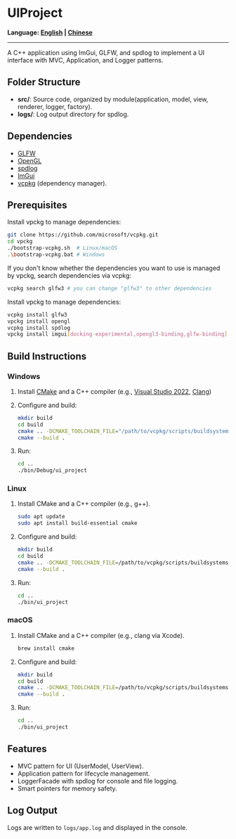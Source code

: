 # UIProject

**Language: [English](README.md) | [Chinese](README.zh.md)**

---

A C++ application using ImGui, GLFW, and spdlog to implement a UI interface with MVC, Application, and Logger patterns.

## Folder Structure

- **src/**: Source code, organized by module(application, model, view, renderer, logger, factory).
- **logs/**: Log output directory for spdlog.

## Dependencies

- [GLFW](https://www.glfw.org/)
- [OpenGL](https://www.opengl.org/)
- [spdlog](https://github.com/gabime/spdlog)
- [ImGui](https://github.com/ocornut/imgui)
- [vcpkg](https://github.com/microsoft/vcpkg) (dependency manager).

## Prerequisites

Install vpckg to manage dependencies:

```bash
git clone https://github.com/microsoft/vcpkg.git
cd vpckg
./bootstrap-vcpkg.sh  # Linux/macOS
.\bootstrap-vcpkg.bat # Windows
```

If you don't know whether the dependencies you want to use is managed by vpckg, search dependencies via vcpkg:

```bash
vcpkg search glfw3 # you can change "glfw3" to other dependencies
```

Install vpckg to manage dependencies:

```bash
vcpkg install glfw3 
vpckg install opengl
vcpkg install spdlog
vpckg install imgui[docking-experimental,opengl3-binding,glfw-binding]
```

## Build Instructions

### Windows

1. Install [CMake](https://cmake.org/download/) and a C++ compiler (e.g., [Visual Studio 2022](https://visualstudio.microsoft.com/downloads/), [Clang](https://clang.llvm.org/))

2. Configure and build:

    ```bash
    mkdir build
    cd build 
    cmake .. -DCMAKE_TOOLCHAIN_FILE="/path/to/vcpkg/scripts/buildsystems/vcpkg.cmake"
    cmake --build .
    ```

3. Run:

    ```bash
    cd ..
    ./bin/Debug/ui_project
    ```

### Linux

1. Install CMake and a C++ compiler (e.g., g++).

   ```bash
   sudo apt update
   sudo apt install build-essential cmake
   ```

2. Configure and build:

   ```bash
   mkdir build
   cd build
   cmake .. -DCMAKE_TOOLCHAIN_FILE=/path/to/vcpkg/scripts/buildsystems/vcpkg.cmake
   cmake --build .
   ```

3. Run:

   ```bash
   cd ..
   ./bin/ui_project
   ```

### macOS

1. Install CMake and a C++ compiler (e.g., clang via Xcode).

   ```bash
   brew install cmake
   ```

2. Configure and build:

   ```bash
   mkdir build
   cd build
   cmake .. -DCMAKE_TOOLCHAIN_FILE=/path/to/vcpkg/scripts/buildsystems/vcpkg.cmake
   cmake --build .
   ```

3. Run:

   ```bash
   cd .. 
   ./bin/ui_project
   ```

## Features

- MVC pattern for UI (UserModel, UserView).
- Application pattern for lifecycle management.
- LoggerFacade with spdlog for console and file logging.
- Smart pointers for memory safety.

## Log Output

Logs are written to `logs/app.log` and displayed in the console.
